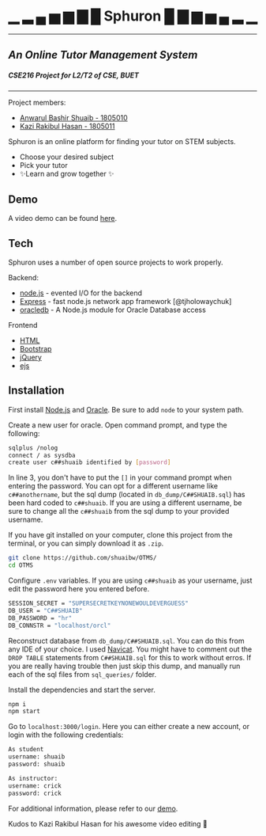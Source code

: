 # ▁ ▂ ▄ ▅ ▆ ▇ █ Sphuron █ ▇ ▆ ▅ ▄ ▂ ▁
___
## _An Online Tutor Management System_
##### CSE216 Project for L2/T2 of CSE, BUET
___
Project members:
 - [Anwarul Bashir Shuaib - 1805010](https://github.com/shuaibw/)
 - [Kazi Rakibul Hasan - 1805011](https://github.com/UserSudoName/)
 
Sphuron is an online platform for finding your tutor on STEM subjects.

- Choose your desired subject
- Pick your tutor
- ✨Learn and grow together ✨      

## Demo
A video demo can be found [here](https://drive.google.com/file/d/1q71UoBh5sMf1lcr7WJ2DsyUjSZ4pTwPh/view).

## Tech

Sphuron uses a number of open source projects to work properly.

Backend:
- [node.js] - evented I/O for the backend
- [Express] - fast node.js network app framework [@tjholowaychuk]
- [oracledb] - A Node.js module for Oracle Database access

Frontend
- [HTML]
- [Bootstrap](https://getbootstrap.com/)
- [jQuery]
- [ejs]

## Installation

First install [Node.js](https://nodejs.org/) and [Oracle](https://www.oracle.com/id/database/technologies/oracle-database-software-downloads.html#19c). Be sure to add `node` to your system path.

Create a new user for oracle. Open command prompt, and type the following:
```sh
sqlplus /nolog
connect / as sysdba
create user c##shuaib identified by [password]
```
In line 3, you don't have to put the `[]` in your command prompt when entering the password. You can opt for a different username like `c##anothername`, but the sql dump (located in `db_dump/C##SHUAIB.sql`) has been hard coded to `c##shuaib`. If you are using a different username, be sure to change all the `c##shuaib` from the sql dump to your provided username.

If you have git installed on your computer, clone this project from the terminal, or you can simply download it as `.zip`.
```sh
git clone https://github.com/shuaibw/OTMS/
cd OTMS
```

Configure `.env` variables. If you are using `c##shuaib` as your username, just edit the password here you entered before.
```sh
SESSION_SECRET = "SUPERSECRETKEYNONEWOULDEVERGUESS"
DB_USER = "C##SHUAIB"
DB_PASSWORD = "hr"
DB_CONNSTR = "localhost/orcl"
```
Reconstruct database from `db_dump/C##SHUAIB.sql`. You can do this from any IDE of your choice. I used [Navicat](https://www.navicat.com/en/). You might have to comment out the `DROP TABLE` statements from `C##SHUAIB.sql` for this to work without erros. If you are really having trouble then just skip this dump, and manually run each of the sql files from `sql_queries/` folder.

Install the dependencies and start the server.

```sh
npm i
npm start
```
Go to `localhost:3000/login`. Here you can either create a new account, or login with the following credentials:
```sh
As student
username: shuaib
password: shuaib

As instructor:
username: crick
password: crick
```

For additional information, please refer to our [demo](https://drive.google.com/file/d/1q71UoBh5sMf1lcr7WJ2DsyUjSZ4pTwPh/view).

Kudos to Kazi Rakibul Hasan for his awesome video editing 🎉

[//]: # (These are reference links used in the body of this note and get stripped out when the markdown processor does its job. There is no need to format nicely because it shouldn't be seen. Thanks SO - http://stackoverflow.com/questions/4823468/store-comments-in-markdown-syntax)

   [oracledb]: <https://www.npmjs.com/package/oracledb>
   [ejs]: <https://ejs.co/>
   [HTML]: <https://html.com/>
   [node.js]: <http://nodejs.org>
   [CSS]: <https://developer.mozilla.org/en-US/docs/Web/CSS>
   [jQuery]: <http://jquery.com>
   [express]: <http://expressjs.com>
   [NodeJS]: <https://nodejs.org/en/>
